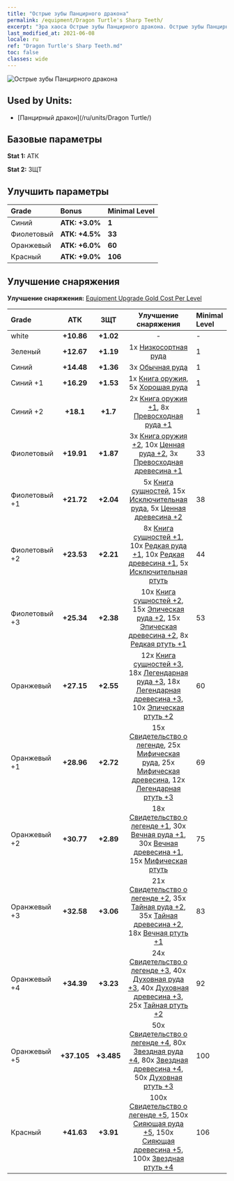 ```yaml
---
title: "Острые зубы Панцирного дракона"
permalink: /equipment/Dragon Turtle's Sharp Teeth/
excerpt: "Эра хаоса Острые зубы Панцирного дракона. Острые зубы Панцирного дракона"
last_modified_at: 2021-06-08
locale: ru
ref: "Dragon Turtle's Sharp Teeth.md"
toc: false
classes: wide
---
```


  ![Острые зубы Панцирного дракона](/images/e/e_99061.png)

## Used by Units:

* [Панцирный дракон](/ru/units/Dragon Turtle/) 


## Базовые параметры
 **Stat 1:** АТК

 **Stat 2:** ЗЩТ

## Улучшить параметры

  |     Grade    |   Bonus | Minimal Level | 
  |:-------------|:--------|:--------------| 
  | Синий | **АТК: +3.0%** | **1** | 
  | Фиолетовый | **АТК: +4.5%** | **33** | 
  | Оранжевый | **АТК: +6.0%** | **60** | 
  | Красный | **АТК: +9.0%** | **106** | 


## Улучшение снаряжения
 **Улучшение снаряжения:** [Equipment Upgrade Gold Cost Per Level](/equipment/EquipmentUpgradeCostPerLevel/) 

  |          Grade      | АТК | ЗЩТ | Улучшение снаряжения | Minimal Level |
  |:--------------------|:---------:|:---------:|:----------------:|:--------------|
  | white | **+10.86** | **+1.02** | - | - |
  | Зеленый | **+12.67** | **+1.19** | 1x [Низкосортная руда](/ItemsRU/mat_1/) | 1 |
  | Синий | **+14.48** | **+1.36** | 3x [Обычная руда](/ItemsRU/mat_6/) | 1 |
  | Синий +1 | **+16.29** | **+1.53** | 1x [Книга оружия](/ItemsRU/mat_18/), 5x [Хорошая руда](/ItemsRU/mat_12/) | 1 |
  | Синий +2 | **+18.1** | **+1.7** | 2x [Книга оружия +1](/ItemsRU/mat_25/), 8x [Превосходная руда +1](/ItemsRU/mat_19/) | 1 |
  | Фиолетовый | **+19.91** | **+1.87** | 3x [Книга оружия +2](/ItemsRU/mat_32/), 10x [Ценная руда +2](/ItemsRU/mat_26/), 3x [Превосходная древесина +1](/ItemsRU/mat_20/) | 33 |
  | Фиолетовый +1 | **+21.72** | **+2.04** | 5x [Книга сущностей](/ItemsRU/mat_39/), 15x [Исключительная руда](/ItemsRU/mat_33/), 5x [Ценная древесина +2](/ItemsRU/mat_27/) | 38 |
  | Фиолетовый +2 | **+23.53** | **+2.21** | 8x [Книга сущностей +1](/ItemsRU/mat_46/), 10x [Редкая руда +1](/ItemsRU/mat_40/), 10x [Редкая древесина +1](/ItemsRU/mat_41/), 5x [Исключительная ртуть](/ItemsRU/mat_35/) | 44 |
  | Фиолетовый +3 | **+25.34** | **+2.38** | 10x [Книга сущностей +2](/ItemsRU/mat_53/), 15x [Эпическая руда +2](/ItemsRU/mat_47/), 15x [Эпическая древесина +2](/ItemsRU/mat_48/), 8x [Редкая ртуть +1](/ItemsRU/mat_42/) | 53 |
  | Оранжевый | **+27.15** | **+2.55** | 12x [Книга сущностей +3](/ItemsRU/mat_60/), 18x [Легендарная руда +3](/ItemsRU/mat_54/), 18x [Легендарная древесина +3](/ItemsRU/mat_55/), 10x [Эпическая ртуть +2](/ItemsRU/mat_49/) | 60 |
  | Оранжевый +1 | **+28.96** | **+2.72** | 15x [Свидетельство о легенде](/ItemsRU/mat_67/), 25x [Мифическая руда](/ItemsRU/mat_61/), 25x [Мифическая древесина](/ItemsRU/mat_62/), 12x [Легендарная ртуть +3](/ItemsRU/mat_56/) | 69 |
  | Оранжевый +2 | **+30.77** | **+2.89** | 18x [Свидетельство о легенде +1](/ItemsRU/mat_74/), 30x [Вечная руда +1](/ItemsRU/mat_68/), 30x [Вечная древесина +1](/ItemsRU/mat_69/), 15x [Мифическая ртуть](/ItemsRU/mat_63/) | 75 |
  | Оранжевый +3 | **+32.58** | **+3.06** | 21x [Свидетельство о легенде +2](/ItemsRU/mat_81/), 35x [Тайная руда +2](/ItemsRU/mat_75/), 35x [Тайная древесина +2](/ItemsRU/mat_76/), 18x [Вечная ртуть +1](/ItemsRU/mat_70/) | 83 |
  | Оранжевый +4 | **+34.39** | **+3.23** | 24x [Свидетельство о легенде +3](/ItemsRU/mat_88/), 40x [Духовная руда +3](/ItemsRU/mat_82/), 40x [Духовная древесина +3](/ItemsRU/mat_83/), 25x [Тайная ртуть +2](/ItemsRU/mat_77/) | 92 |
  | Оранжевый +5 | **+37.105** | **+3.485** | 50x [Свидетельство о легенде +4](/ItemsRU/mat_95/), 80x [Звездная руда +4](/ItemsRU/mat_89/), 80x [Звездная древесина +4](/ItemsRU/mat_90/), 50x [Духовная ртуть +3](/ItemsRU/mat_84/) | 100 |
  | Красный | **+41.63** | **+3.91** | 100x [Свидетельство о легенде +5](/ItemsRU/mat_102/), 150x [Сияющая руда +5](/ItemsRU/mat_96/), 150x [Сияющая древесина +5](/ItemsRU/mat_97/), 100x [Звездная ртуть +4](/ItemsRU/mat_91/) | 106 |

